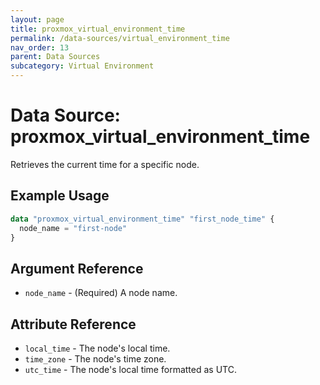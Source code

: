 ```yaml
---
layout: page
title: proxmox_virtual_environment_time
permalink: /data-sources/virtual_environment_time
nav_order: 13
parent: Data Sources
subcategory: Virtual Environment
---
```


# Data Source: proxmox_virtual_environment_time

Retrieves the current time for a specific node.

## Example Usage

```terraform
data "proxmox_virtual_environment_time" "first_node_time" {
  node_name = "first-node"
}
```

## Argument Reference

* `node_name` - (Required) A node name.

## Attribute Reference

* `local_time` - The node's local time.
* `time_zone` - The node's time zone.
* `utc_time` - The node's local time formatted as UTC.
